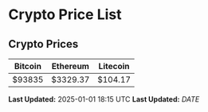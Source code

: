 # Crypto Price List

## Crypto Prices
| Bitcoin | Ethereum | Litecoin |
| ------- | -------- | -------- |
| $93835 | $3329.37 | $104.17 |
**Last Updated:** 2025-01-01 18:15 UTC
**Last Updated:** $DATE$
